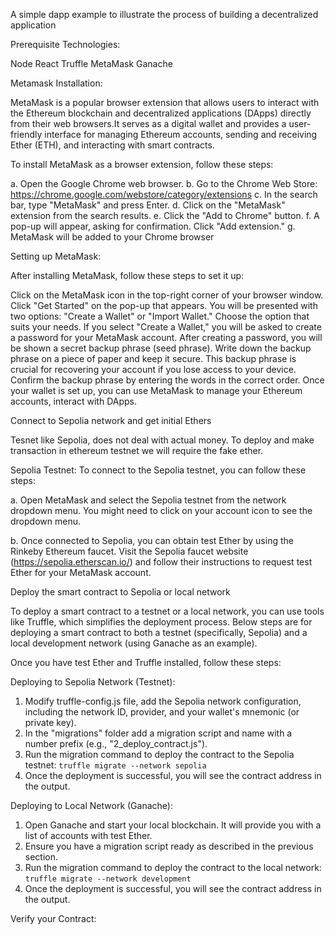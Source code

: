 A simple dapp example to illustrate the process of building a decentralized application

Prerequisite Technologies:

Node
React
Truffle
MetaMask
Ganache

Metamask Installation:

MetaMask is a popular browser extension that allows users to interact with the Ethereum blockchain and decentralized applications (DApps) directly from their web browsers.It serves as a digital wallet and provides a user-friendly interface for managing Ethereum accounts, sending and receiving Ether (ETH), and interacting with smart contracts.

To install MetaMask as a browser extension, follow these steps:

a. Open the Google Chrome web browser.
b. Go to the Chrome Web Store: https://chrome.google.com/webstore/category/extensions
c. In the search bar, type "MetaMask" and press Enter.
d. Click on the "MetaMask" extension from the search results.
e. Click the "Add to Chrome" button.
f. A pop-up will appear, asking for confirmation. Click "Add extension."
g. MetaMask will be added to your Chrome browser


Setting up MetaMask:

After installing MetaMask, follow these steps to set it up:

Click on the MetaMask icon in the top-right corner of your browser window.
Click "Get Started" on the pop-up that appears.
You will be presented with two options: "Create a Wallet" or "Import Wallet." Choose the option that suits your needs.
If you select "Create a Wallet," you will be asked to create a password for your MetaMask account.
After creating a password, you will be shown a secret backup phrase (seed phrase). Write down the backup phrase on a piece of paper and keep it secure. This backup phrase is crucial for recovering your account if you lose access to your device.
Confirm the backup phrase by entering the words in the correct order.
Once your wallet is set up, you can use MetaMask to manage your Ethereum accounts, interact with DApps.

Connect to Sepolia network and get initial Ethers

Tesnet like Sepolia, does not deal with actual money. To deploy and make transaction in ethereum testnet we will require the fake ether.

Sepolia Testnet: To connect to the Sepolia testnet, you can follow these steps:

a. Open MetaMask and select the Sepolia testnet from the network dropdown menu. You might need to click on your account icon to see the dropdown menu.

b. Once connected to Sepolia, you can obtain test Ether by using the Rinkeby Ethereum faucet. Visit the Sepolia faucet website (https://sepolia.etherscan.io/) and follow their instructions to request test Ether for your MetaMask account.


Deploy the smart contract to Sepolia or local network

To deploy a smart contract to a testnet or a local network, you can use tools like Truffle, which simplifies the deployment process. Below steps are for deploying a smart contract to both a testnet (specifically, Sepolia) and a local development network (using Ganache as an example).

Once you have test Ether and Truffle installed, follow these steps:

Deploying to Sepolia Network (Testnet):

1. Modify truffle-config.js file, add the Sepolia network configuration, including the network ID, provider, and your wallet's mnemonic (or private key).
2. In the "migrations" folder add a migration script and name with a number prefix (e.g., "2_deploy_contract.js").
3. Run the migration command to deploy the contract to the Sepolia testnet:
    `truffle migrate --network sepolia`
4. Once the deployment is successful, you will see the contract address in the output.

Deploying to Local Network (Ganache):

1. Open Ganache and start your local blockchain. It will provide you with a list of accounts with test Ether.
2. Ensure you have a migration script ready as described in the previous section.
3. Run the migration command to deploy the contract to the local network:
    `truffle migrate --network development`
4. Once the deployment is successful, you will see the contract address in the output.

Verify your Contract:
